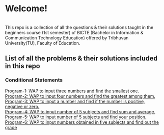 <h1>Welcome!</h1>
<br>
This repo is a collection of all the questions & their solutions taught in the beginners course (1st semester) of BICTE (Bachelor in Information & Communication Technology Education) offered by Tribhuvan University(TU), Faculty of Education.
<br>
<h2> List of all the problems & their solutions included in this repo</h2>
<h3> Conditional Statements </h3>
<a href="https://github.com/hariacharya7/College/blob/main/basics/program1_program_to_input_three_number_and_find_smallest.c"> Program-1: WAP to input three numbers and find the smallest one.</a><br>
<a href="https://github.com/hariacharya7/College/blob/main/basics/program2_program_to_input_4_number_find_greatest_number_among_them.c"> Program-2: WAP to input four numbers and find the greatest among them.</a><br>
<a href="https://github.com/hariacharya7/College/blob/main/basics/Program3_input_any_number_then_find_out_given_number_is_positive_negative_or_zero.c"> Program-3: WAP to input a number and find if the number is positive, negative or zero.</a>
<br>
<a href="https://github.com/hariacharya7/College/blob/main/basics/program4__wap_to_marks_of_5_subject_then_display_sum_and_average_of_them.c"> Program-4: WAP to input number of 5 subjects and find sum and average.</a>
<br>
<a href="https://github.com/hariacharya7/College/blob/main/basics/program5_WAP_to_input_marks_of_five_subject_and_find_out_your_position.c"> Program-5: WAP to input number of 5 subjects and find your position.</a>
<br>
<a href="https://github.com/hariacharya7/College/blob/main/basics/program6_WAP_to_input_numbers_obtained_in_five_subjects_and_find_out_grade.c"> Program-6: WAP to input numbers obtained in five subjects and find out the grade</a>
